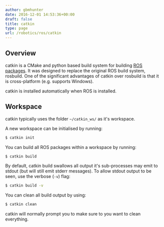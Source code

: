 ```yaml
---
author: gbmhunter
date: 2016-12-01 14:53:36+00:00
draft: false
title: catkin
type: page
url: /robotics/ros/catkin
---
```


## Overview

catkin is a CMake and python based build system for building [ROS packages](/robotics/ros/). It was designed to replace the original ROS build system, rosbuild. One of the significant advantages of catkin over rosbuild is that it is cross-platform (e.g. supports Windows).

catkin is installed automatically when ROS is installed.

## Workspace

catkin typically uses the folder `~/catkin_ws/` as it's workspace.

A new workspace can be initialised by running:

```sh    
$ catkin init
```

You can build all ROS packages within a workspace by running:

```sh    
$ catkin build
```

By default, catkin build swallows all output it's sub-processes may emit to stdout (but will still emit stderr messages). To allow stdout output to be seen, use the verbose (`-v`) flag:

```sh    
$ catkin build -v
```

You can clean all build output by using:

```sh    
$ catkin clean
```

catkin will normally prompt you to make sure to you want to clean everything.
